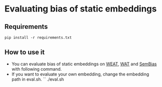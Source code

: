# Evaluating bias of static embeddings

## Requirements
```
pip install -r requirements.txt
```

## How to use it
- You can evaluate bias of static embeddings on [WEAT](https://arxiv.org/abs/1608.07187), [WAT](https://www.aclweb.org/anthology/D19-1635/) and [SemBias](https://www.aclweb.org/anthology/D18-1521/) with following command.
- If you want to evaluate your own embedding, change the embedding path in eval.sh.
``
./eval.sh
```